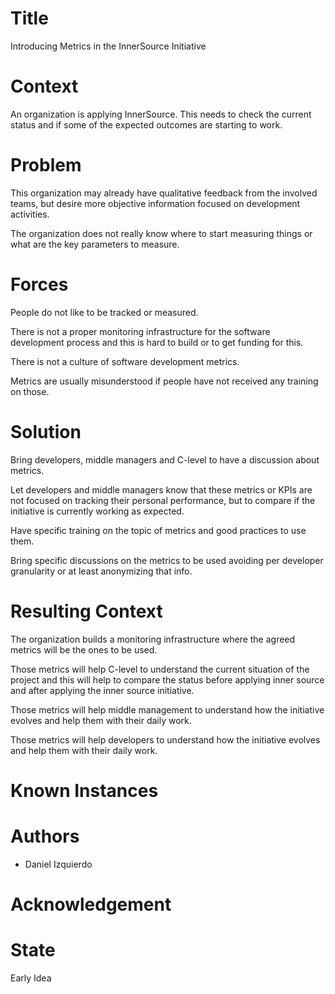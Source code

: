 # Title

Introducing Metrics in the InnerSource Initiative

# Context

An organization is applying InnerSource. This needs to check the
current status and if some of the expected outcomes are starting
to work.


# Problem

This organization may already have qualitative feedback from the
involved teams, but desire more objective information focused
on development activities.

The organization does not really know where to start measuring
things or what are the key parameters to measure.


# Forces

People do not like to be tracked or measured.

There is not a proper monitoring infrastructure for the software
development process and this is hard to build or to get funding
for this.

There is not a culture of software development metrics.

Metrics are usually misunderstood if people have not received any
training on those.


# Solution

Bring developers, middle managers and C-level to have a discussion
about metrics.

Let developers and middle managers know that these metrics or KPIs
are not focused on tracking their personal performance, but to compare
if the initiative is currently working as expected.

Have specific training on the topic of metrics and good practices
to use them.

Bring specific discussions on the metrics to be used avoiding per
developer granularity or at least anonymizing that info.


# Resulting Context

The organization builds a monitoring infrastructure where the agreed
metrics will be the ones to be used.

Those metrics will help C-level to understand the current situation
of the project and this will help to compare the status before
applying inner source and after applying the inner source initiative.

Those metrics will help middle management to understand how the
initiative evolves and help them with their daily work.

Those metrics will help developers to understand how the initiative
evolves and help them with their daily work.


# Known Instances


# Authors

- Daniel Izquierdo

# Acknowledgement



# State

Early Idea
